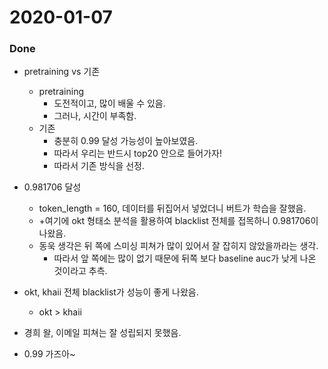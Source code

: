 # 2020-01-07

### Done

- pretraining vs 기존
  - pretraining
    - 도전적이고, 많이 배울 수 있음.
    - 그러나, 시간이 부족함.
  - 기존
    - 충분히 0.99 달성 가능성이 높아보였음.
    - 따라서 우리는 반드시 top20 안으로 들어가자!
    - 따라서 기존 방식을 선정.
- 0.981706 달성
  - token_length = 160, 데이터를 뒤집어서 넣었더니 버트가 학습을 잘했음.
  - +여기에 okt 형태소 분석을 활용하여 blacklist 전체를 접목하니 0.981706이 나왔음.
  - 동욱 생각은 뒤 쪽에 스미싱 피쳐가 많이 있어서 잘 잡히지 않았을까라는 생각.
    - 따라서 앞 쪽에는 많이 없기 때문에 뒤쪽 보다 baseline auc가 낮게 나온 것이라고 추측.

- okt, khaii 전체 blacklist가 성능이 좋게 나왔음.
  - okt > khaii

- 경희 왈, 이메일 피쳐는 잘 성립되지 못했음.
- 0.99 가즈아~